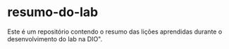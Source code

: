 # resumo-do-lab
Este é um repositório contendo o resumo das lições aprendidas durante o desenvolvimento do lab na DIO".
